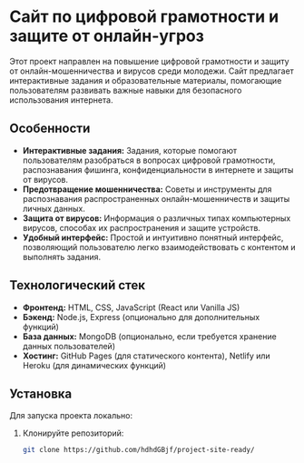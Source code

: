 # Сайт по цифровой грамотности и защите от онлайн-угроз

Этот проект направлен на повышение цифровой грамотности и защиту от онлайн-мошенничества и вирусов среди молодежи. Сайт предлагает интерактивные задания и образовательные материалы, помогающие пользователям развивать важные навыки для безопасного использования интернета.

## Особенности

- **Интерактивные задания:** Задания, которые помогают пользователям разобраться в вопросах цифровой грамотности, распознавания фишинга, конфиденциальности в интернете и защиты от вирусов.
- **Предотвращение мошенничества:** Советы и инструменты для распознавания распространенных онлайн-мошенничеств и защиты личных данных.
- **Защита от вирусов:** Информация о различных типах компьютерных вирусов, способах их распространения и защите устройств.
- **Удобный интерфейс:** Простой и интуитивно понятный интерфейс, позволяющий пользователю легко взаимодействовать с контентом и выполнять задания.

## Технологический стек

- **Фронтенд:** HTML, CSS, JavaScript (React или Vanilla JS)
- **Бэкенд:** Node.js, Express (опционально для дополнительных функций)
- **База данных:** MongoDB (опционально, если требуется хранение данных пользователей)
- **Хостинг:** GitHub Pages (для статического контента), Netlify или Heroku (для динамических функций)

## Установка

Для запуска проекта локально:

1. Клонируйте репозиторий:
   ```bash
   git clone https://github.com/hdhdGBjf/project-site-ready/
